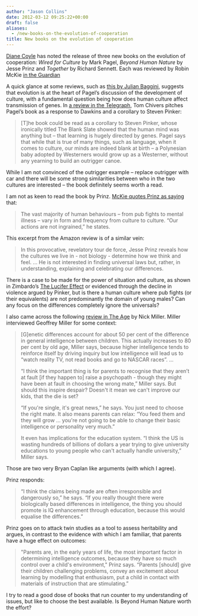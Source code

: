 ```yaml
---
author: "Jason Collins"
date: 2012-03-12 09:25:22+00:00
draft: false
aliases:
  - /new-books-on-the-evolution-of-cooperation
title: New books on the evolution of cooperation
---
```


[Diane Coyle](http://www.enlightenmenteconomics.com/blog/?p=1588) has noted the release of three new books on the evolution of cooperation: *Wired for Culture* by Mark Pagel, *Beyond Human Nature* by Jesse Prinz and *Together* by Richard Sennett. Each was reviewed by Robin McKie [in the Guardian](http://www.guardian.co.uk/books/2012/mar/11/wired-culture-pagel-prinz-sennett-review)

A quick glance at some reviews, such as [this by Julian Baggini](http://www.guardian.co.uk/books/2012/feb/23/wired-for-culture-pagel-review), suggests that evolution is at the heart of Pagel’s discussion of the development of culture, with a fundamental question being how does human culture affect transmission of genes. In [a review in the Telegraph](http://www.telegraph.co.uk/culture/books/bookreviews/9116071/Wired-for-Culture-by-Mark-Pagel-and-Together-by-Richard-Sennett-review.html), Tom Chivers pitches Pagel’s book as a response to Dawkins and a corollary to Steven Pinker:


<blockquote>[T]he book could be read as a corollary to Steven Pinker, whose ironically titled The Blank Slate showed that the human mind was anything but – that learning is hugely directed by genes. Pagel says that while that is true of many things, such as language, when it comes to culture, our minds are indeed blank at birth – a Polynesian baby adopted by Westerners would grow up as a Westerner, without any yearning to build an outrigger canoe.</blockquote>


While I am not convinced of the outrigger example – replace outrigger with car and there will be some strong similarities between who in the two cultures are interested – the book definitely seems worth a read.

I am not as keen to read the book by Prinz. [McKie quotes Prinz as saying](http://www.guardian.co.uk/books/2012/mar/11/wired-culture-pagel-prinz-sennett-review) that:


<blockquote>The vast majority of human behaviours – from pub fights to mental illness – vary in form and frequency from culture to culture. “Our actions are not ingrained,” he states.</blockquote>


This excerpt from the Amazon review is of a similar vein:


<blockquote>In this provocative, revelatory tour de force, Jesse Prinz reveals how the cultures we live in - not biology - determine how we think and feel. ... He is not interested in finding universal laws but, rather, in understanding, explaining and celebrating our differences.</blockquote>


There is a case to be made for the power of situation and culture, as shown in Zimbardo’s [The Lucifer Effect](https://www.jasoncollins.blog/zimbardos-the-lucifer-effect/) or evidenced through the decline in violence argued by Pinker, but is there a human culture where pub fights (or their equivalents) are not predominantly the domain of young males? Can any focus on the differences completely ignore the universals?

I also came across the following [review in The Age](http://www.theage.com.au/entertainment/books/dna-is-not-destiny-20120218-1tfrv.html) by Nick Miller. Miller interviewed Geoffrey Miller for some context:


<blockquote>[G]enetic differences account for about 50 per cent of the difference in general intelligence between children. This actually increases to 80 per cent by old age, Miller says, because higher intelligence tends to reinforce itself by driving inquiry but low intelligence will lead us to “watch reality TV, not read books and go to NASCAR races”. …

“I think the important thing is for parents to recognise that they aren’t at fault [if they happen to] raise a psychopath - though they might have been at fault in choosing the wrong mate,” Miller says. But should this inspire despair? Doesn't it mean we can't improve our kids, that the die is set?

“If you're single, it's great news,” he says. You just need to choose the right mate. It also means parents can relax: “You feed them and they will grow … you're not going to be able to change their basic intelligence or personality very much.”

It even has implications for the education system. “I think the US is wasting hundreds of billions of dollars a year trying to give university educations to young people who can't actually handle university,” Miller says.</blockquote>


Those are two very Bryan Caplan like arguments (with which I agree).

Prinz responds:


<blockquote>“I think the claims being made are often irresponsible and dangerously so,” he says. “If you really thought there were biologically based differences in intelligence, the thing you should promote is IQ enhancement through education, because this would equalise the differences.”</blockquote>


Prinz goes on to attack twin studies as a tool to assess heritability and argues, in contrast to the evidence with which I am familiar, that parents have a huge effect on outcomes:


<blockquote>"Parents are, in the early years of life, the most important factor in determining intelligence outcomes, because they have so much control over a child's environment," Prinz says. “Parents [should] give their children challenging problems, convey an excitement about learning by modelling that enthusiasm, put a child in contact with materials of instruction that are stimulating.”</blockquote>


I try to read a good dose of books that run counter to my understanding of issues, but like to choose the best available. Is Beyond Human Nature worth the effort?

